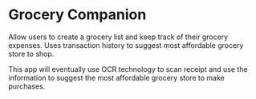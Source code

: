 # Grocery Companion

Allow users to create a grocery list and keep track of their grocery expenses. Uses transaction history to suggest most affordable grocery store to shop.

This app will eventually use OCR technology to scan receipt and use the information to suggest the most affordable grocery store to make purchases.
